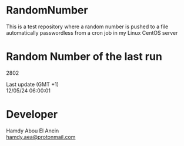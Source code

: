# RandomNumber    
This is a test repository where a random number is pushed to a file automatically passwordless from a cron job in my Linux CentOS server    
# Random Number of the last run   
2802
      
Last update (GMT +1)    
12/05/24 06:00:01
# Developer    
Hamdy Abou El Anein   
hamdy.aea@protonmail.com
